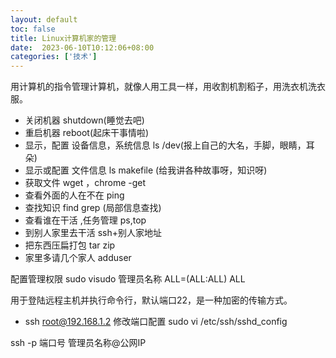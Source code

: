 ```yaml
---
layout: default
toc: false
title: Linux计算机家的管理
date:  2023-06-10T10:12:06+08:00
categories: ['技术']
---
```


用计算机的指令管理计算机，就像人用工具一样，用收割机割稻子，用洗衣机洗衣服。

<!--more-->

- 关闭机器  shutdown(睡觉去吧)
- 重启机器  reboot(起床干事情啦)
- 显示，配置 设备信息，系统信息 ls /dev(报上自己的大名，手脚，眼睛，耳朵)
- 显示或配置 文件信息 ls makefile  (给我讲各种故事呀，知识呀)
- 获取文件  wget ，chrome -get 
- 查看外面的人在不在  ping 
- 查找知识 find grep (局部信息查找)
- 查看谁在干活 ,任务管理  ps,top
- 到别人家里去干活  ssh+别人家地址
- 把东西压扁打包  tar  zip
- 家里多请几个家人  adduser

配置管理权限
sudo visudo 
管理员名称 ALL=(ALL:ALL) ALL

用于登陆远程主机并执行命令行，默认端口22，是一种加密的传输方式。
- ssh root@192.168.1.2
修改端口配置
sudo vi /etc/ssh/sshd_config

ssh -p 端口号 管理员名称@公网IP